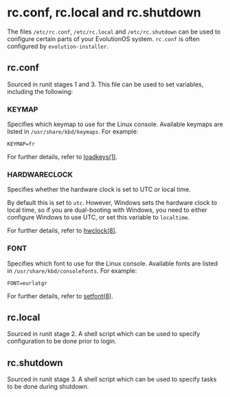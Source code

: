 # rc.conf, rc.local and rc.shutdown

The files `/etc/rc.conf`, `/etc/rc.local` and `/etc/rc.shutdown` can be used to
configure certain parts of your EvolutionOS system. `rc.conf` is often configured by
`evolution-installer`.

## rc.conf

Sourced in runit stages 1 and 3. This file can be used to set variables,
including the following:

### KEYMAP

Specifies which keymap to use for the Linux console. Available keymaps are
listed in `/usr/share/kbd/keymaps`. For example:

```
KEYMAP=fr
```

For further details, refer to
[loadkeys(1)](https://man.voidlinux.org/loadkeys.1).

### HARDWARECLOCK

Specifies whether the hardware clock is set to UTC or local time.

By default this is set to `utc`. However, Windows sets the hardware clock to
local time, so if you are dual-booting with Windows, you need to either
configure Windows to use UTC, or set this variable to `localtime`.

For further details, refer to [hwclock(8)](https://man.voidlinux.org/hwclock.8).

### FONT

Specifies which font to use for the Linux console. Available fonts are listed in
`/usr/share/kbd/consolefonts`. For example:

```
FONT=eurlatgr
```

For further details, refer to [setfont(8)](https://man.voidlinux.org/setfont.8).

## rc.local

Sourced in runit stage 2. A shell script which can be used to specify
configuration to be done prior to login.

## rc.shutdown

Sourced in runit stage 3. A shell script which can be used to specify tasks to
be done during shutdown.
